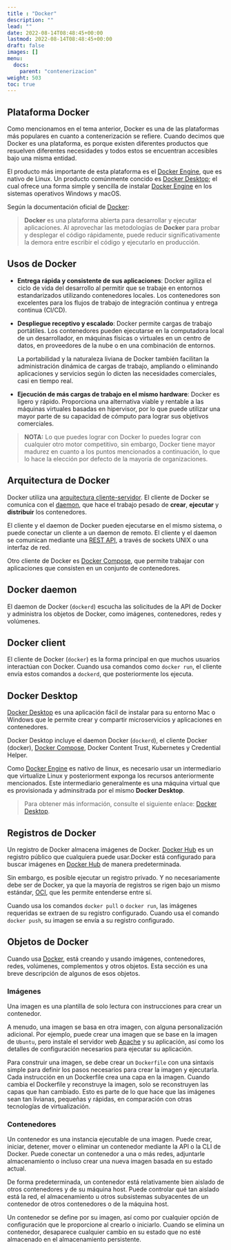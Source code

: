 ```yaml
---
title : "Docker"
description: ""
lead: ""
date: 2022-08-14T08:48:45+00:00
lastmod: 2022-08-14T08:48:45+00:00
draft: false
images: []
menu:
  docs:
    parent: "contenerizacion"
weight: 503
toc: true
---
```


## Plataforma Docker

Como mencionamos en el tema anterior, Docker es una de las plataformas más populares en cuanto a contenerización se refiere. Cuando decimos que Docker es una plataforma, es porque existen diferentes productos que resuelven diferentes necesidades y todos estos se encuentran accesibles bajo una misma entidad.

El producto más importante de esta plataforma es el [Docker Engine], que es nativo de Linux. Un producto comúnmente concido es [Docker Desktop]; el cual ofrece una forma simple y sencilla de instalar [Docker Engine] en los sistemas operativos Windows y macOS.

Según la documentación oficial de [Docker]:

> **Docker** es una plataforma abierta para desarrollar y ejecutar aplicaciones. Al aprovechar las metodologías de **Docker** para probar y desplegar el código rápidamente, puede reducir significativamente la demora entre escribir el código y ejecutarlo en producción.

## Usos de Docker

- **Entrega rápida y consistente de sus aplicaciones**: Docker agiliza el ciclo de vida del desarrollo al permitir que se trabaje en entornos estandarizados utilizando contenedores locales. Los contenedores son excelentes para los flujos de trabajo de integración continua y entrega continua (CI/CD).
- **Despliegue receptivo y escalado**: Docker permite cargas de trabajo portátiles. Los contenedores pueden ejecutarse en la computadora local de un desarrollador, en máquinas físicas o virtuales en un centro de datos, en proveedores de la nube o en una combinación de entornos.

  La portabilidad y la naturaleza liviana de Docker también facilitan la administración dinámica de cargas de trabajo, ampliando o eliminando aplicaciones y servicios según lo dicten las necesidades comerciales, casi en tiempo real.

- **Ejecución de más cargas de trabajo en el mismo hardware**: Docker es ligero y rápido. Proporciona una alternativa viable y rentable a las máquinas virtuales basadas en hipervisor, por lo que puede utilizar una mayor parte de su capacidad de cómputo para lograr sus objetivos comerciales.

> **NOTA:** Lo que puedes lograr con Docker lo puedes lograr con cualquier otro motor competitivo, sin embargo, Docker tiene mayor madurez en cuanto a los puntos mencionados a continuación, lo que lo hace la elección por defecto de la mayoría de organizaciones.

## Arquitectura de Docker

Docker utiliza una [arquitectura cliente-servidor]. El cliente de Docker se comunica con el [daemon], que hace el trabajo pesado de **crear**, **ejecutar** y **distribuir** los contenedores.

El cliente y el daemon de Docker pueden ejecutarse en el mismo sistema, o puede conectar un cliente a un daemon de remoto. El cliente y el daemon se comunican mediante una [REST API], a través de sockets UNIX o una interfaz de red.

Otro cliente de Docker es [Docker Compose], que permite trabajar con aplicaciones que consisten en un conjunto de contenedores.

## Docker daemon

El daemon de Docker (`dockerd`) escucha las solicitudes de la API de Docker y administra los objetos de Docker, como imágenes, contenedores, redes y volúmenes.

## Docker client

El cliente de Docker (`docker`) es la forma principal en que muchos usuarios interactúan con Docker. Cuando usa comandos como `docker run`, el cliente envía estos comandos a `dockerd`, que posteriormente los ejecuta.

## Docker Desktop

[Docker Desktop] es una aplicación fácil de instalar para su entorno Mac o Windows que le permite crear y compartir microservicios y aplicaciones en contenedores.

Docker Desktop incluye el daemon Docker (`dockerd`), el cliente Docker (docker), [Docker Compose], Docker Content Trust, Kubernetes y Credential Helper.

Como [Docker Engine] es nativo de linux, es necesario usar un intermediario que virtualize Linux y posteriorment exponga los recursos anteriormente mencionados. Este intermediario generalmente es una máquina virtual que es provisionada y adminsitrada por el mismo **Docker Desktop**.

> Para obtener más información, consulte el siguiente enlace: [Docker Desktop].

## Registros de Docker

Un registro de Docker almacena imágenes de Docker. [Docker Hub] es un registro público que cualquiera puede usar.Docker está configurado para buscar imágenes en [Docker Hub] de manera predeterminada.

Sin embargo, es posible ejecutar un registro privado. Y no necesariamente debe ser de Docker, ya que la mayoría de registros se rigen bajo un mismo estándar, [OCI], que les permite entenderse entre sí.

Cuando usa los comandos `docker pull` o `docker run`, las imágenes requeridas se extraen de su registro configurado. Cuando usa el comando `docker push`, su imagen se envía a su registro configurado.

## Objetos de Docker

Cuando usa [Docker], está creando y usando imágenes, contenedores, redes, volúmenes, complementos y otros objetos. Esta sección es una breve descripción de algunos de esos objetos.

### Imágenes

Una imagen es una plantilla de solo lectura con instrucciones para crear un contenedor.

A menudo, una imagen se basa en otra imagen, con alguna personalización adicional. Por ejemplo, puede crear una imagen que se base en la imagen de `Ubuntu`, pero instale el servidor web [Apache] y su aplicación, así como los detalles de configuración necesarios para ejecutar su aplicación.

Para construir una imagen, se debe crear un `Dockerfile` con una sintaxis simple para definir los pasos necesarios para crear la imagen y ejecutarla. Cada instrucción en un Dockerfile crea una capa en la imagen. Cuando cambia el Dockerfile y reconstruye la imagen, solo se reconstruyen las capas que han cambiado. Esto es parte de lo que hace que las imágenes sean tan livianas, pequeñas y rápidas, en comparación con otras tecnologías de virtualización.

### Contenedores

Un contenedor es una instancia ejecutable de una imagen. Puede crear, iniciar, detener, mover o eliminar un contenedor mediante la API o la CLI de Docker. Puede conectar un contenedor a una o más redes, adjuntarle almacenamiento o incluso crear una nueva imagen basada en su estado actual.

De forma predeterminada, un contenedor está relativamente bien aislado de otros contenedores y de su máquina host. Puede controlar qué tan aislado está la red, el almacenamiento u otros subsistemas subyacentes de un contenedor de otros contenedores o de la máquina host.

Un contenedor se define por su imagen, así como por cualquier opción de configuración que le proporcione al crearlo o iniciarlo. Cuando se elimina un contenedor, desaparece cualquier cambio en su estado que no esté almacenado en el almacenamiento persistente.

<!-- Referencias -->
[daemon]: ../../referencias/enlaces#daemon
[arquitectura cliente-servidor]: ../../referencias/enlaces#client-server-architecture
[Docker]: ../../referencias/enlaces#docker
[Docker Engine]: ../../referencias/enlaces#docker-engine
[Docker Desktop]: ../../referencias/enlaces#docker-desktop
[Docker Compose]: ../../referencias/enlaces#docker-compose
[Docker Hub]: ../../referencias/enlaces#docker-hub
[OCI]: ../../referencias/enlaces#oci
[REST API]: ../../referencias/enlaces#rest-api
[Apache]: ../../referencias/enlaces#apache
